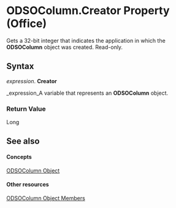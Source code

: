
# ODSOColumn.Creator Property (Office)

Gets a 32-bit integer that indicates the application in which the  **ODSOColumn** object was created. Read-only.


## Syntax

 _expression_. **Creator**

 _expression_A variable that represents an  **ODSOColumn** object.


### Return Value

Long


## See also


#### Concepts


 [ODSOColumn Object](f8fe41bd-c9bd-fb5b-8ca7-27940c9c0996.md)
#### Other resources


 [ODSOColumn Object Members](2f780b91-4f87-6db0-cab6-cc3689487eb4.md)
